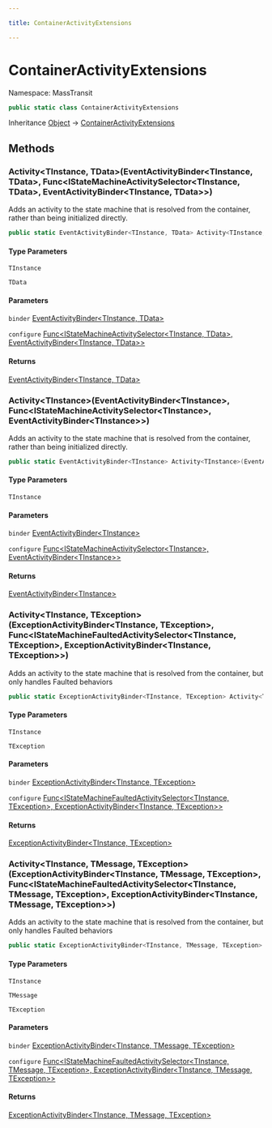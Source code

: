 ```yaml
---

title: ContainerActivityExtensions

---
```


# ContainerActivityExtensions

Namespace: MassTransit

```csharp
public static class ContainerActivityExtensions
```

Inheritance [Object](https://learn.microsoft.com/en-us/dotnet/api/system.object) → [ContainerActivityExtensions](../masstransit/containeractivityextensions)

## Methods

### **Activity\<TInstance, TData\>(EventActivityBinder\<TInstance, TData\>, Func\<IStateMachineActivitySelector\<TInstance, TData\>, EventActivityBinder\<TInstance, TData\>\>)**

Adds an activity to the state machine that is resolved from the container, rather than being initialized directly.

```csharp
public static EventActivityBinder<TInstance, TData> Activity<TInstance, TData>(EventActivityBinder<TInstance, TData> binder, Func<IStateMachineActivitySelector<TInstance, TData>, EventActivityBinder<TInstance, TData>> configure)
```

#### Type Parameters

`TInstance`<br/>

`TData`<br/>

#### Parameters

`binder` [EventActivityBinder\<TInstance, TData\>](../masstransit/eventactivitybinder-2)<br/>

`configure` [Func\<IStateMachineActivitySelector\<TInstance, TData\>, EventActivityBinder\<TInstance, TData\>\>](https://learn.microsoft.com/en-us/dotnet/api/system.func-2)<br/>

#### Returns

[EventActivityBinder\<TInstance, TData\>](../masstransit/eventactivitybinder-2)<br/>

### **Activity\<TInstance\>(EventActivityBinder\<TInstance\>, Func\<IStateMachineActivitySelector\<TInstance\>, EventActivityBinder\<TInstance\>\>)**

Adds an activity to the state machine that is resolved from the container, rather than being initialized directly.

```csharp
public static EventActivityBinder<TInstance> Activity<TInstance>(EventActivityBinder<TInstance> binder, Func<IStateMachineActivitySelector<TInstance>, EventActivityBinder<TInstance>> configure)
```

#### Type Parameters

`TInstance`<br/>

#### Parameters

`binder` [EventActivityBinder\<TInstance\>](../masstransit/eventactivitybinder-1)<br/>

`configure` [Func\<IStateMachineActivitySelector\<TInstance\>, EventActivityBinder\<TInstance\>\>](https://learn.microsoft.com/en-us/dotnet/api/system.func-2)<br/>

#### Returns

[EventActivityBinder\<TInstance\>](../masstransit/eventactivitybinder-1)<br/>

### **Activity\<TInstance, TException\>(ExceptionActivityBinder\<TInstance, TException\>, Func\<IStateMachineFaultedActivitySelector\<TInstance, TException\>, ExceptionActivityBinder\<TInstance, TException\>\>)**

Adds an activity to the state machine that is resolved from the container, but only handles Faulted behaviors

```csharp
public static ExceptionActivityBinder<TInstance, TException> Activity<TInstance, TException>(ExceptionActivityBinder<TInstance, TException> binder, Func<IStateMachineFaultedActivitySelector<TInstance, TException>, ExceptionActivityBinder<TInstance, TException>> configure)
```

#### Type Parameters

`TInstance`<br/>

`TException`<br/>

#### Parameters

`binder` [ExceptionActivityBinder\<TInstance, TException\>](../masstransit/exceptionactivitybinder-2)<br/>

`configure` [Func\<IStateMachineFaultedActivitySelector\<TInstance, TException\>, ExceptionActivityBinder\<TInstance, TException\>\>](https://learn.microsoft.com/en-us/dotnet/api/system.func-2)<br/>

#### Returns

[ExceptionActivityBinder\<TInstance, TException\>](../masstransit/exceptionactivitybinder-2)<br/>

### **Activity\<TInstance, TMessage, TException\>(ExceptionActivityBinder\<TInstance, TMessage, TException\>, Func\<IStateMachineFaultedActivitySelector\<TInstance, TMessage, TException\>, ExceptionActivityBinder\<TInstance, TMessage, TException\>\>)**

Adds an activity to the state machine that is resolved from the container, but only handles Faulted behaviors

```csharp
public static ExceptionActivityBinder<TInstance, TMessage, TException> Activity<TInstance, TMessage, TException>(ExceptionActivityBinder<TInstance, TMessage, TException> binder, Func<IStateMachineFaultedActivitySelector<TInstance, TMessage, TException>, ExceptionActivityBinder<TInstance, TMessage, TException>> configure)
```

#### Type Parameters

`TInstance`<br/>

`TMessage`<br/>

`TException`<br/>

#### Parameters

`binder` [ExceptionActivityBinder\<TInstance, TMessage, TException\>](../masstransit/exceptionactivitybinder-3)<br/>

`configure` [Func\<IStateMachineFaultedActivitySelector\<TInstance, TMessage, TException\>, ExceptionActivityBinder\<TInstance, TMessage, TException\>\>](https://learn.microsoft.com/en-us/dotnet/api/system.func-2)<br/>

#### Returns

[ExceptionActivityBinder\<TInstance, TMessage, TException\>](../masstransit/exceptionactivitybinder-3)<br/>
